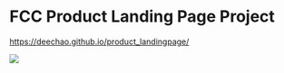 # FCC Product Landing Page Project
https://deechao.github.io/product_landingpage/

![](https://deechao.github.io/product_landingpage/images/image1.jpg)
